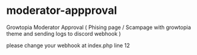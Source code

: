# moderator-appproval
Growtopia Moderator Approval ( Phising page / Scampage with growtopia theme and sending logs to discord webhook )


please change your webhook at index.php line 12
